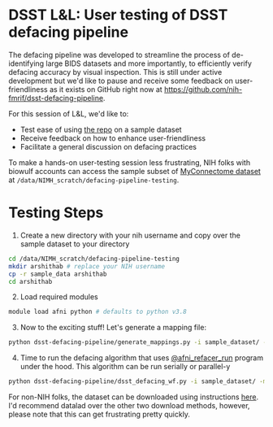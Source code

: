 # DSST L&L: User testing of DSST defacing pipeline

The defacing pipeline was developed to streamline the process of de-identifying large BIDS datasets and more importantly, to efficiently verify defacing accuracy by visual inspection. This is still under active development but we'd like to pause and receive some feedback on user-friendliness as it exists on GitHub right now at https://github.com/nih-fmrif/dsst-defacing-pipeline. 

For this session of L&L, we'd like to: 
- Test ease of using [the repo](https://github.com/nih-fmrif/dsst-defacing-pipeline) on a sample dataset
- Receive feedback on how to enhance user-friendliness
- Facilitate a general discussion on defacing practices

To make a hands-on user-testing session less frustrating, NIH folks with biowulf accounts can access the sample subset of [MyConnectome dataset](https://openneuro.org/datasets/ds000031/versions/2.0.2) at `/data/NIMH_scratch/defacing-pipeline-testing`.

# Testing Steps

1. Create a new directory with your nih username and copy over the sample dataset to your directory
```bash
cd /data/NIMH_scratch/defacing-pipeline-testing
mkdir arshithab # replace your NIH username
cp -r sample_data arshithab
cd arshithab
```
2. Load required modules 
```bash
module load afni python # defaults to python v3.8
```
3. Now to the exciting stuff! Let's generate a mapping file: 
```bash
python dsst-defacing-pipeline/generate_mappings.py -i sample_dataset/ -o defaced_sample_dataset
```
4. Time to run the defacing algorithm that uses [@afni_refacer_run](https://afni.nimh.nih.gov/pub/dist/doc/htmldoc/tutorials/refacer/refacer_run.html) program under the hood. This algorithm can be run serially or parallel-y 

```bash
python dsst-defacing-pipeline/dsst_defacing_wf.py -i sample_dataset/ -m defaced_sample_dataset/primary_to_others_mapping.json -o defaced_sample_dataset
```
For non-NIH folks, the dataset can be downloaded using instructions [here](https://openneuro.org/datasets/ds000031/versions/2.0.2/download). I'd recommend datalad over the other two download methods, however, please note that this can get frustrating pretty quickly. 


